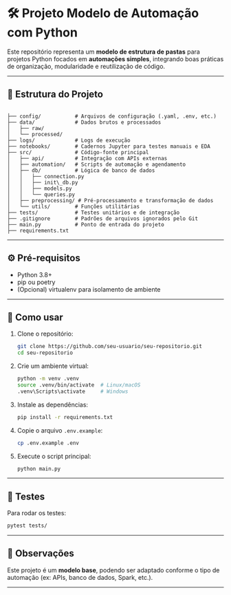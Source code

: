 # 🛠️ Projeto Modelo de Automação com Python

Este repositório representa um **modelo de estrutura de pastas** para projetos Python focados em **automações simples**, integrando boas práticas de organização, modularidade e reutilização de código.

---

## 📁 Estrutura do Projeto

```

├── config/           # Arquivos de configuração (.yaml, .env, etc.)
├── data/             # Dados brutos e processados
│   ├── raw/
│   └── processed/
├── logs/             # Logs de execução
├── notebooks/        # Cadernos Jupyter para testes manuais e EDA
├── src/              # Código-fonte principal
│   ├── api/          # Integração com APIs externas
│   ├── automation/   # Scripts de automação e agendamento
│   ├── db/           # Lógica de banco de dados
│   │   ├── connection.py
│   │   ├── init\_db.py
│   │   ├── models.py
│   │   └── queries.py
│   ├── preprocessing/ # Pré-processamento e transformação de dados
│   └── utils/        # Funções utilitárias
├── tests/            # Testes unitários e de integração
├── .gitignore        # Padrões de arquivos ignorados pelo Git
├── main.py           # Ponto de entrada do projeto
├── requirements.txt          

````

---

## ⚙️ Pré-requisitos

- Python 3.8+
- pip ou poetry
- (Opcional) virtualenv para isolamento de ambiente

---

## 🚀 Como usar

1. Clone o repositório:
   ```bash
   git clone https://github.com/seu-usuario/seu-repositorio.git
   cd seu-repositorio
   ````

2. Crie um ambiente virtual:

   ```bash
   python -m venv .venv
   source .venv/bin/activate  # Linux/macOS
   .venv\Scripts\activate     # Windows
   ```

3. Instale as dependências:

   ```bash
   pip install -r requirements.txt
   ```

4. Copie o arquivo `.env.example`:

   ```bash
   cp .env.example .env
   ```

5. Execute o script principal:

   ```bash
   python main.py
   ```

---

## 🧪 Testes

Para rodar os testes:

```bash
pytest tests/
```

---

## 📌 Observações

Este projeto é um **modelo base**, podendo ser adaptado conforme o tipo de automação (ex: APIs, banco de dados, Spark, etc.).

---
